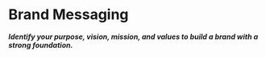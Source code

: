 ﻿# Brand Messaging

**_Identify your purpose, vision, mission, and values to build a brand with a strong foundation._**
